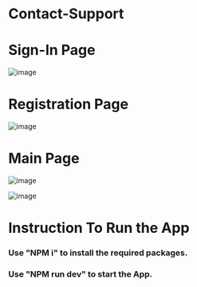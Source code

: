 # Contact-Support
<h1>Sign-In Page</h1>

![image](https://user-images.githubusercontent.com/65387743/208300701-904dee23-ae9f-496f-a6cc-b31bb6fbddc9.png)

<h1>Registration Page</h1>

![image](https://user-images.githubusercontent.com/65387743/208315745-ba8ac1b0-45b8-46df-a480-a930127ced6c.png)


<h1>Main Page</h1>

![image](https://user-images.githubusercontent.com/65387743/208315331-fac64a01-daaf-4fc3-94c4-d6e3bc9d3a57.png)

![image](https://user-images.githubusercontent.com/65387743/208315384-0537def5-8fa5-466e-b747-3c856ccf68f9.png)



<h1>Instruction To Run the App</h1>
<h3> Use "NPM i" to install the required packages.</h3>
<h3>Use "NPM run dev"  to start the App.</h3>
